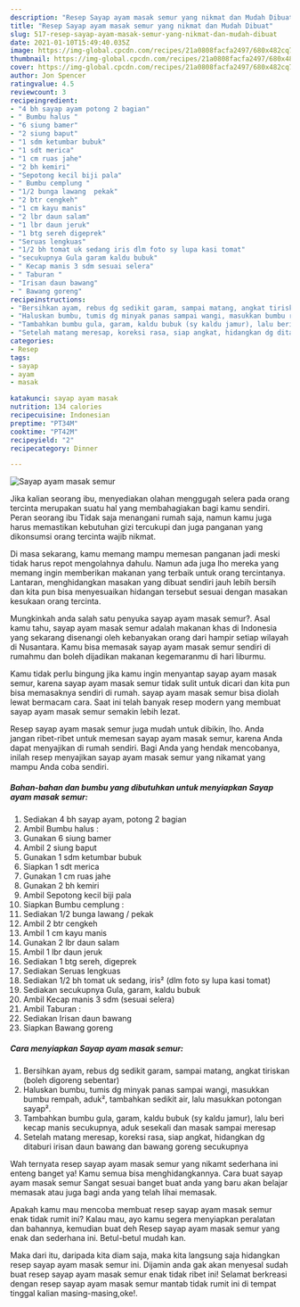```yaml
---
description: "Resep Sayap ayam masak semur yang nikmat dan Mudah Dibuat"
title: "Resep Sayap ayam masak semur yang nikmat dan Mudah Dibuat"
slug: 517-resep-sayap-ayam-masak-semur-yang-nikmat-dan-mudah-dibuat
date: 2021-01-10T15:49:40.035Z
image: https://img-global.cpcdn.com/recipes/21a0808facfa2497/680x482cq70/sayap-ayam-masak-semur-foto-resep-utama.jpg
thumbnail: https://img-global.cpcdn.com/recipes/21a0808facfa2497/680x482cq70/sayap-ayam-masak-semur-foto-resep-utama.jpg
cover: https://img-global.cpcdn.com/recipes/21a0808facfa2497/680x482cq70/sayap-ayam-masak-semur-foto-resep-utama.jpg
author: Jon Spencer
ratingvalue: 4.5
reviewcount: 3
recipeingredient:
- "4 bh sayap ayam potong 2 bagian"
- " Bumbu halus "
- "6 siung bamer"
- "2 siung baput"
- "1 sdm ketumbar bubuk"
- "1 sdt merica"
- "1 cm ruas jahe"
- "2 bh kemiri"
- "Sepotong kecil biji pala"
- " Bumbu cemplung "
- "1/2 bunga lawang  pekak"
- "2 btr cengkeh"
- "1 cm kayu manis"
- "2 lbr daun salam"
- "1 lbr daun jeruk"
- "1 btg sereh digeprek"
- "Seruas lengkuas"
- "1/2 bh tomat uk sedang iris dlm foto sy lupa kasi tomat"
- "secukupnya Gula garam kaldu bubuk"
- " Kecap manis 3 sdm sesuai selera"
- " Taburan "
- "Irisan daun bawang"
- " Bawang goreng"
recipeinstructions:
- "Bersihkan ayam, rebus dg sedikit garam, sampai matang, angkat tiriskan (boleh digoreng sebentar)"
- "Haluskan bumbu, tumis dg minyak panas sampai wangi, masukkan bumbu rempah, aduk², tambahkan sedikit air, lalu masukkan potongan sayap²."
- "Tambahkan bumbu gula, garam, kaldu bubuk (sy kaldu jamur), lalu beri kecap manis secukupnya, aduk sesekali dan masak sampai meresap"
- "Setelah matang meresap, koreksi rasa, siap angkat, hidangkan dg ditaburi irisan daun bawang dan bawang goreng secukupnya"
categories:
- Resep
tags:
- sayap
- ayam
- masak

katakunci: sayap ayam masak 
nutrition: 134 calories
recipecuisine: Indonesian
preptime: "PT34M"
cooktime: "PT42M"
recipeyield: "2"
recipecategory: Dinner

---
```



![Sayap ayam masak semur](https://img-global.cpcdn.com/recipes/21a0808facfa2497/680x482cq70/sayap-ayam-masak-semur-foto-resep-utama.jpg)

Jika kalian seorang ibu, menyediakan olahan menggugah selera pada orang tercinta merupakan suatu hal yang membahagiakan bagi kamu sendiri. Peran seorang ibu Tidak saja menangani rumah saja, namun kamu juga harus memastikan kebutuhan gizi tercukupi dan juga panganan yang dikonsumsi orang tercinta wajib nikmat.

Di masa  sekarang, kamu memang mampu memesan panganan jadi meski tidak harus repot mengolahnya dahulu. Namun ada juga lho mereka yang memang ingin memberikan makanan yang terbaik untuk orang tercintanya. Lantaran, menghidangkan masakan yang dibuat sendiri jauh lebih bersih dan kita pun bisa menyesuaikan hidangan tersebut sesuai dengan masakan kesukaan orang tercinta. 



Mungkinkah anda salah satu penyuka sayap ayam masak semur?. Asal kamu tahu, sayap ayam masak semur adalah makanan khas di Indonesia yang sekarang disenangi oleh kebanyakan orang dari hampir setiap wilayah di Nusantara. Kamu bisa memasak sayap ayam masak semur sendiri di rumahmu dan boleh dijadikan makanan kegemaranmu di hari liburmu.

Kamu tidak perlu bingung jika kamu ingin menyantap sayap ayam masak semur, karena sayap ayam masak semur tidak sulit untuk dicari dan kita pun bisa memasaknya sendiri di rumah. sayap ayam masak semur bisa diolah lewat bermacam cara. Saat ini telah banyak resep modern yang membuat sayap ayam masak semur semakin lebih lezat.

Resep sayap ayam masak semur juga mudah untuk dibikin, lho. Anda jangan ribet-ribet untuk memesan sayap ayam masak semur, karena Anda dapat menyajikan di rumah sendiri. Bagi Anda yang hendak mencobanya, inilah resep menyajikan sayap ayam masak semur yang nikamat yang mampu Anda coba sendiri.

<!--inarticleads1-->

##### Bahan-bahan dan bumbu yang dibutuhkan untuk menyiapkan Sayap ayam masak semur:

1. Sediakan 4 bh sayap ayam, potong 2 bagian
1. Ambil  Bumbu halus :
1. Gunakan 6 siung bamer
1. Ambil 2 siung baput
1. Gunakan 1 sdm ketumbar bubuk
1. Siapkan 1 sdt merica
1. Gunakan 1 cm ruas jahe
1. Gunakan 2 bh kemiri
1. Ambil Sepotong kecil biji pala
1. Siapkan  Bumbu cemplung :
1. Sediakan 1/2 bunga lawang / pekak
1. Ambil 2 btr cengkeh
1. Ambil 1 cm kayu manis
1. Gunakan 2 lbr daun salam
1. Ambil 1 lbr daun jeruk
1. Sediakan 1 btg sereh, digeprek
1. Sediakan Seruas lengkuas
1. Sediakan 1/2 bh tomat uk sedang, iris² (dlm foto sy lupa kasi tomat)
1. Sediakan secukupnya Gula, garam, kaldu bubuk
1. Ambil  Kecap manis 3 sdm (sesuai selera)
1. Ambil  Taburan :
1. Sediakan Irisan daun bawang
1. Siapkan  Bawang goreng




<!--inarticleads2-->

##### Cara menyiapkan Sayap ayam masak semur:

1. Bersihkan ayam, rebus dg sedikit garam, sampai matang, angkat tiriskan (boleh digoreng sebentar)
1. Haluskan bumbu, tumis dg minyak panas sampai wangi, masukkan bumbu rempah, aduk², tambahkan sedikit air, lalu masukkan potongan sayap².
1. Tambahkan bumbu gula, garam, kaldu bubuk (sy kaldu jamur), lalu beri kecap manis secukupnya, aduk sesekali dan masak sampai meresap
1. Setelah matang meresap, koreksi rasa, siap angkat, hidangkan dg ditaburi irisan daun bawang dan bawang goreng secukupnya




Wah ternyata resep sayap ayam masak semur yang nikamt sederhana ini enteng banget ya! Kamu semua bisa menghidangkannya. Cara buat sayap ayam masak semur Sangat sesuai banget buat anda yang baru akan belajar memasak atau juga bagi anda yang telah lihai memasak.

Apakah kamu mau mencoba membuat resep sayap ayam masak semur enak tidak rumit ini? Kalau mau, ayo kamu segera menyiapkan peralatan dan bahannya, kemudian buat deh Resep sayap ayam masak semur yang enak dan sederhana ini. Betul-betul mudah kan. 

Maka dari itu, daripada kita diam saja, maka kita langsung saja hidangkan resep sayap ayam masak semur ini. Dijamin anda gak akan menyesal sudah buat resep sayap ayam masak semur enak tidak ribet ini! Selamat berkreasi dengan resep sayap ayam masak semur mantab tidak rumit ini di tempat tinggal kalian masing-masing,oke!.

